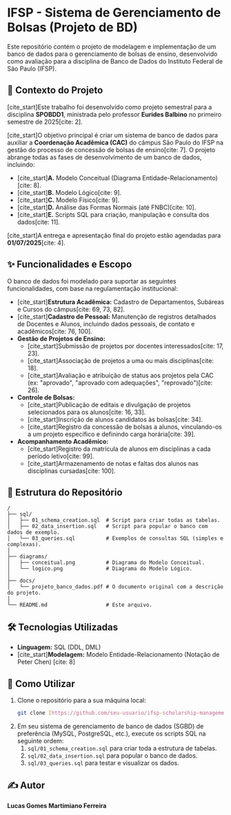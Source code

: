# IFSP - Sistema de Gerenciamento de Bolsas (Projeto de BD)

Este repositório contém o projeto de modelagem e implementação de um banco de dados para o gerenciamento de bolsas de ensino, desenvolvido como avaliação para a disciplina de Banco de Dados do Instituto Federal de São Paulo (IFSP).

## 📄 Contexto do Projeto

[cite_start]Este trabalho foi desenvolvido como projeto semestral para a disciplina **SPOBDD1**, ministrada pelo professor **Eurides Balbino** no primeiro semestre de 2025[cite: 2].

[cite_start]O objetivo principal é criar um sistema de banco de dados para auxiliar a **Coordenação Acadêmica (CAC)** do câmpus São Paulo do IFSP na gestão do processo de concessão de bolsas de ensino[cite: 7]. O projeto abrange todas as fases de desenvolvimento de um banco de dados, incluindo:

* [cite_start]**A.** Modelo Conceitual (Diagrama Entidade-Relacionamento)[cite: 8].
* [cite_start]**B.** Modelo Lógico[cite: 9].
* [cite_start]**C.** Modelo Físico[cite: 9].
* [cite_start]**D.** Análise das Formas Normais (até FNBC)[cite: 10].
* [cite_start]**E.** Scripts SQL para criação, manipulação e consulta dos dados[cite: 11].

[cite_start]A entrega e apresentação final do projeto estão agendadas para **01/07/2025**[cite: 4].

## ✨ Funcionalidades e Escopo

O banco de dados foi modelado para suportar as seguintes funcionalidades, com base na regulamentação institucional:

* [cite_start]**Estrutura Acadêmica:** Cadastro de Departamentos, Subáreas e Cursos do câmpus[cite: 69, 73, 82].
* [cite_start]**Cadastro de Pessoal:** Manutenção de registros detalhados de Docentes e Alunos, incluindo dados pessoais, de contato e acadêmicos[cite: 76, 100].
* **Gestão de Projetos de Ensino:**
    * [cite_start]Submissão de projetos por docentes interessados[cite: 17, 23].
    * [cite_start]Associação de projetos a uma ou mais disciplinas[cite: 18].
    * [cite_start]Avaliação e atribuição de status aos projetos pela CAC (ex: "aprovado", "aprovado com adequações", "reprovado")[cite: 26].
* **Controle de Bolsas:**
    * [cite_start]Publicação de editais e divulgação de projetos selecionados para os alunos[cite: 16, 33].
    * [cite_start]Inscrição de alunos candidatos às bolsas[cite: 34].
    * [cite_start]Registro da concessão de bolsas a alunos, vinculando-os a um projeto específico e definindo carga horária[cite: 39].
* **Acompanhamento Acadêmico:**
    * [cite_start]Registro da matrícula de alunos em disciplinas a cada período letivo[cite: 99].
    * [cite_start]Armazenamento de notas e faltas dos alunos nas disciplinas cursadas[cite: 100].

## 📂 Estrutura do Repositório

```
/
├── sql/
│   ├── 01_schema_creation.sql  # Script para criar todas as tabelas.
│   ├── 02_data_insertion.sql   # Script para popular o banco com dados de exemplo.
│   └── 03_queries.sql          # Exemplos de consultas SQL (simples e complexas).
│
├── diagrams/
│   ├── conceitual.png          # Diagrama do Modelo Conceitual.
│   └── logico.png              # Diagrama do Modelo Lógico.
│
├── docs/
│   └── projeto_banco_dados.pdf # O documento original com a descrição do projeto.
│
└── README.md                   # Este arquivo.
```

## 🛠️ Tecnologias Utilizadas

* **Linguagem:** SQL (DDL, DML)
* [cite_start]**Modelagem:** Modelo Entidade-Relacionamento (Notação de Peter Chen) [cite: 8]

## 🚀 Como Utilizar

1.  Clone o repositório para a sua máquina local:
    ```bash
    git clone [https://github.com/seu-usuario/ifsp-scholarship-management-db.git](https://github.com/seu-usuario/ifsp-scholarship-management-db.git)
    ```
2.  Em seu sistema de gerenciamento de banco de dados (SGBD) de preferência (MySQL, PostgreSQL, etc.), execute os scripts SQL na seguinte ordem:
    1.  `sql/01_schema_creation.sql` para criar toda a estrutura de tabelas.
    2.  `sql/02_data_insertion.sql` para popular o banco de dados.
    3.  `sql/03_queries.sql` para testar e visualizar os dados.

## ✍️ Autor

**Lucas Gomes Martimiano Ferreira**

